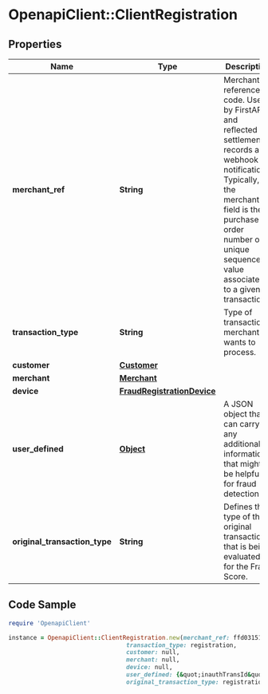 # OpenapiClient::ClientRegistration

## Properties

Name | Type | Description | Notes
------------ | ------------- | ------------- | -------------
**merchant_ref** | **String** | Merchant reference code. Used by FirstAPI and reflected in settlement records and webhook notifications. Typically, the merchantRef field is the purchase order number or unique sequence value associated to a given transaction. | [optional] 
**transaction_type** | **String** | Type of transaction merchant wants to process. | 
**customer** | [**Customer**](Customer.md) |  | 
**merchant** | [**Merchant**](Merchant.md) |  | 
**device** | [**FraudRegistrationDevice**](FraudRegistrationDevice.md) |  | [optional] 
**user_defined** | [**Object**](.md) | A JSON object that can carry any additional information that might be helpful for fraud detection. | [optional] 
**original_transaction_type** | **String** | Defines the type of the original transaction that is being evaluated for the Fraud Score. | 

## Code Sample

```ruby
require 'OpenapiClient'

instance = OpenapiClient::ClientRegistration.new(merchant_ref: ffd031516002,
                                 transaction_type: registration,
                                 customer: null,
                                 merchant: null,
                                 device: null,
                                 user_defined: {&quot;inauthTransId&quot;:&quot;1234&quot;},
                                 original_transaction_type: registration/client)
```


